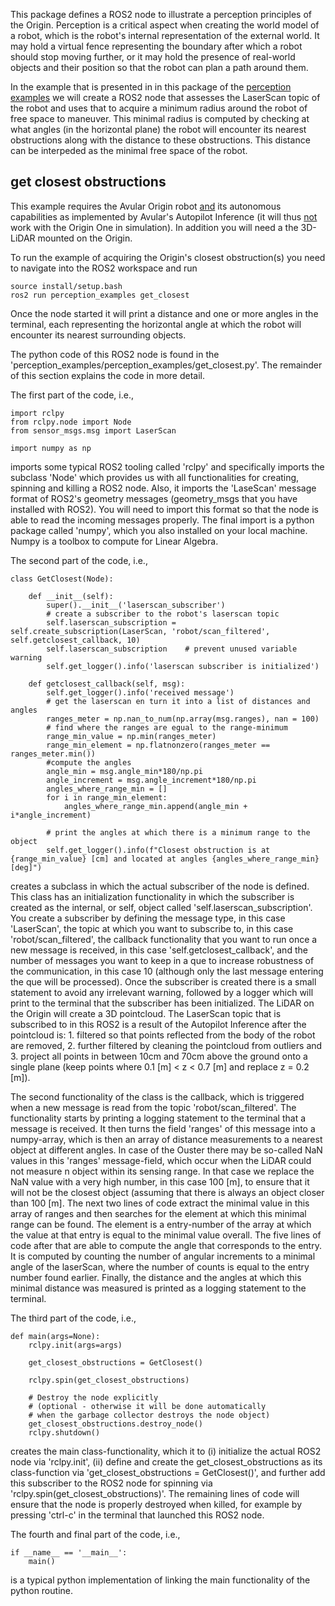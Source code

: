 This package defines a ROS2 node to illustrate a perception principles of the Origin. Perception is a critical aspect when creating the world model of a robot, which is the robot's internal representation of the external world. It may hold a virtual fence representing the boundary after which a robot should stop moving further, or it may hold the presence of real-world objects and their position so that the robot can plan a path around them.

In the example that is presented in in this package of the [perception examples](perception_examples/readme.md) we will create a ROS2 node that assesses the LaserScan topic of the robot and uses that to acquire a minimum radius around the robot of free space to maneuver. This minimal radius is computed by checking at what angles (in the horizontal plane) the robot will encounter its nearest obstructions along with the distance to these obstructions. This distance can be interpeded as the minimal free space of the robot.

## get closest obstructions
This example requires the Avular Origin robot <u>and</u> its autonomous capabilities as implemented by Avular's Autopilot Inference (it will thus <u>not</u> work with the Origin One in simulation). In addition you will need a the 3D-LiDAR mounted on the Origin.

To run the example of acquiring the Origin's closest obstruction(s) you need to navigate into the ROS2 workspace and run
```
source install/setup.bash
ros2 run perception_examples get_closest
```
Once the node started it will print a distance and one or more angles in the terminal, each representing the horizontal angle at which the robot will encounter its nearest surrounding objects.

The python code of this ROS2 node is found in the 'perception_examples/perception_examples/get_closest.py'. The remainder of this section explains the code in more detail.

The first part of the code, i.e.,
```
import rclpy
from rclpy.node import Node
from sensor_msgs.msg import LaserScan

import numpy as np
```
imports some typical ROS2 tooling called 'rclpy' and specifically imports the subclass 'Node' which provides us with all functionalities for creating, spinning and killing a ROS2 node. Also, it imports the 'LaseScan' message format of ROS2's geometry messages (geometry_msgs that you have installed with ROS2). You will need to import this format so that the node is able to read the incoming messages properly. The final import is a python package called 'numpy', which you also installed on your local machine. Numpy is a toolbox to compute for Linear Algebra.

The second part of the code, i.e.,
```
class GetClosest(Node):

    def __init__(self):
        super().__init__('laserscan_subscriber')
        # create a subscriber to the robot's laserscan topic
        self.laserscan_subscription = self.create_subscription(LaserScan, 'robot/scan_filtered',  self.getclosest_callback, 10)
        self.laserscan_subscription    # prevent unused variable warning
        self.get_logger().info('laserscan subscriber is initialized')

    def getclosest_callback(self, msg):
        self.get_logger().info('received message')
        # get the laserscan en turn it into a list of distances and angles
        ranges_meter = np.nan_to_num(np.array(msg.ranges), nan = 100)
        # find where the ranges are egual to the range-minimum
        range_min_value = np.min(ranges_meter)
        range_min_element = np.flatnonzero(ranges_meter == ranges_meter.min())
        #compute the angles
        angle_min = msg.angle_min*180/np.pi
        angle_increment = msg.angle_increment*180/np.pi
        angles_where_range_min = []
        for i in range_min_element:
            angles_where_range_min.append(angle_min + i*angle_increment)

        # print the angles at which there is a minimum range to the object
        self.get_logger().info(f"Closest obstruction is at {range_min_value} [cm] and located at angles {angles_where_range_min} [deg]")
```
creates a subclass in which the actual subscriber of the node is defined. This class has an initialization functionality in which the subscriber is created as the internal, or self, object called 'self.laserscan_subscription'. You create a subscriber by defining the message type, in this case 'LaserScan', the topic at which you want to subscribe to, in this case 'robot/scan_filtered', the callback functionality that you want to run once a new message is received, in this case 'self.getclosest_callback', and the number of messages you want to keep in a que to increase robustness of the communication, in this case 10 (although only the last message entering the que will be processed). Once the subscriber is created there is a small statement to avoid any irrelevant warning, followed by a logger which will print to the terminal that the subscriber has been initialized. The LiDAR on the Origin will create a 3D pointcloud. The LaserScan topic that is subscribed to in this ROS2 is a result of the Autopilot Inference after the pointcloud is: 1. filtered so that points reflected from the body of the robot are removed, 2. further filtered by cleaning the pointcloud from outliers and 3. project all points in between 10cm and 70cm above the ground onto a single plane (keep points where 0.1 [m] < z < 0.7 [m] and replace z = 0.2 [m]). 

The second functionality of the class is the callback, which is triggered when a new message is read from the topic 'robot/scan_filtered'. The functionality starts by printing a logging statement to the terminal that a message is received. It then turns the field 'ranges' of this message into a numpy-array, which is then an array of distance measurements to a nearest object at different angles. In case of the Ouster there may be so-called NaN values in this 'ranges' message-field, which occur when the LiDAR could not measure n object within its sensing range. In that case we replace the NaN value with a very high number, in this case 100 [m], to ensure that it will not be the closest object (assuming that there is always an object closer than 100 [m]. The next two lines of code extract the minimal value in this array of ranges and then searches for the element at which this minimal range can be found. The element is a entry-number of the array at which the value at that entry is equal to the minimal value overall. The five lines of code after that are able to compute the angle that corresponds to the entry. It is computed by counting the number of angular increments to a minimal angle of the laserScan, where the number of counts is equal to the entry number found earlier. Finally, the distance and the angles at which this minimal distance was measured is printed as a logging statement to the terminal.

The third part of the code, i.e.,
```
def main(args=None):
    rclpy.init(args=args)

    get_closest_obstructions = GetClosest()

    rclpy.spin(get_closest_obstructions)

    # Destroy the node explicitly
    # (optional - otherwise it will be done automatically
    # when the garbage collector destroys the node object)
    get_closest_obstructions.destroy_node()
    rclpy.shutdown()
```
creates the main class-functionality, which it to (i) initialize the actual ROS2 node via 'rclpy.init', (ii) define and create the get_closest_obstructions as its class-function via 'get_closest_obstructions = GetClosest()', and further add this subscriber to the ROS2 node for spinning via 'rclpy.spin(get_closest_obstructions)'. The remaining lines of code will ensure that the node is properly destroyed when killed, for example by pressing 'ctrl-c' in the terminal that launched this ROS2 node.

The fourth and final part of the code, i.e.,
```
if __name__ == '__main__':
    main()
```
is a typical python implementation of linking the main functionality of the python routine.